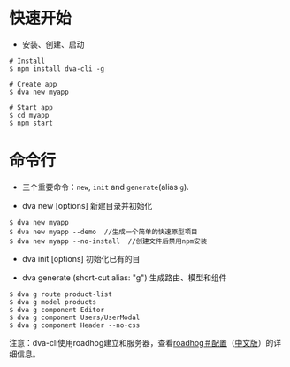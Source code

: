 # 快速开始

* 安装、创建、启动
```
# Install
$ npm install dva-cli -g

# Create app
$ dva new myapp

# Start app
$ cd myapp
$ npm start
```

# 命令行

* 三个重要命令：`new`, `init` and `generate`(alias `g`).

* dva new [options] 新建目录并初始化
```
$ dva new myapp
$ dva new myapp --demo  //生成一个简单的快速原型项目
$ dva new myapp --no-install  //创建文件后禁用npm安装
```


* dva init [options] 初始化已有的目


* dva generate (short-cut alias: "g")  生成路由、模型和组件
```
$ dva g route product-list  
$ dva g model products
$ dva g component Editor
$ dva g component Users/UserModal
$ dva g component Header --no-css
```

注意：dva-cli使用roadhog建立和服务器，查看[roadhog＃配置](https://github.com/sorrycc/roadhog/blob/master/README_en-us.md#configuration)（[中文版](https://github.com/sorrycc/roadhog#%E9%85%8D%E7%BD%AE)）的详细信息。